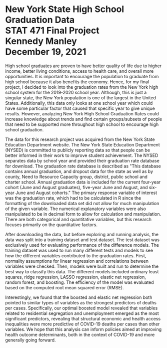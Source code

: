 # New York State High School Graduation Data<br/>STAT  471 Final Project<br/>Kennedy Manley<br/>December 19, 2021

High school graduates are proven to have better quality of life due to higher income, better living conditions,
access to health care, and overall more opportunities. It is important to encourage the population to graduate from high school because it also benefits the economy. Hence, for my final project, I decided to look into the graduation rates from the New York high school system for the 2019-2020 school year. Although, this is just a singular state, the New York population is one of the largest in the United States. Additionally, this data only looks at one school year which could have some particular factor that caused that specific year to give unique results. However, analyzing New York High School Graduation Rates could increase knowledge about trends and find certain groups/subsets of people that need to be supported more throughout high school to encourage high school graduation.

The data for this research project was acquired from the New York State Education Department website. The New York State Education Department (NYSED) is committed to publicly reporting data so that people can be better informed in their work to improve student achievement. The NYSED separates data by school year and provided their graduation rate database for download. The graduation rate database is described as "This database contains annual graduation, and dropout data for the state as well as by county, Need to Resource Capacity group, district, public school and charter school. Annual graduation data is included for the current four-year cohort (June and August graduates), five-year June and August, and six-year June and August cohorts." The primary response variable of interest was the graduation rate, which had to be calculated in R since the formatting of the downloaded data set did not allow for much manipulation of the given variable. The numerical explanatory variables were also manipulated to be in decimal form to allow for calculation and manipulation. There are both categorical and quantitative variables, but this research focuses primarily on the quantitative factors.

After downloading the data, but before exploring and running analysis, the data was split into a training dataset and test dataset. The test dataset was exclusively used for evaluating performance of the difference models. The training dataset was used to run many different tests and models to see how the different variables contributed to the graduation rates. First, normality assumptions for linear regression and correlations between variables were checked. Then, models were built and run to determine the best way to classify this data. The different models included ordinary least squares, ridge regression, LASSO regression, elastic net regression, random forest, and boosting. The efficiency of the model was evaluated based on the computed root mean squared error (RMSE).


Interestingly, we found that the boosted and elastic net regression both pointed to similar types of variables as the strongest predictors of deaths per cases. Specifically, our optimal boosted model revealed that variables related to residential segregation and unemployment emerged as the most significant predictors, revealing that structural economic and health access inequalities were more predictive of COVID-19 deaths per cases than other variables. We hope that this analysis can inform policies aimed at improving health outcome determinants, both in the context of COVID-19 and more generally going forward. 
